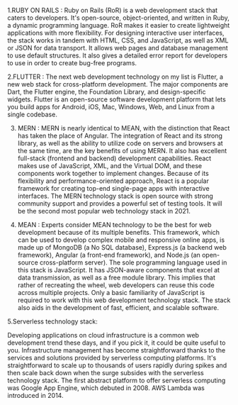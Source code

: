 1.RUBY ON RAILS :
Ruby on Rails (RoR) is a web development stack that caters to developers. It's open-source, object-oriented, and written in Ruby,
a dynamic programming language. RoR makes it easier to create lightweight applications with more flexibility.
For designing interactive user interfaces, the stack works in tandem with HTML, CSS, and JavaScript, as well as XML or JSON for data transport.
It allows web pages and database management to use default structures. It also gives a detailed 
error report for developers to use in order to create bug-free programs.


2.FLUTTER :
The next web development technology on my list is Flutter, a new web stack for cross-platform development. 
The major components are Dart, the Flutter engine, the Foundation Library, and design-specific widgets. 
Flutter is an open-source software development platform that lets you build apps for Android, iOS, Mac, Windows, Web, and Linux from a single codebase.

3. MERN :
MERN is nearly identical to MEAN, with the distinction that React has taken the place of Angular.
The integration of React and its strong library, as well as the ability to utilize code on servers and browsers at the same time,
are the key benefits of using MERN. It also has excellent full-stack (frontend and backend) development capabilities. 
React makes use of JavaScript, XML, and the Virtual DOM, and these components work together to implement changes.
Because of its flexibility and performance-oriented approach, 
React is a popular framework for creating top-end single-page apps with interactive interfaces. 
The MERN technology stack is open source with strong community support and provides a powerful set of testing tools. 
It will be the second most popular web technology stack in 2021.

4. MEAN :
Experts consider MEAN technology to be the best for web development because of its multiple benefits.
This framework, which can be used to develop complex mobile and responsive online apps, 
is made up of MongoDB (a No SQL database), Express.js (a backend web framework), Angular (a front-end framework), and Node.js (an open-source cross-platform server).
The sole programming language used in this stack is JavaScript. 
It has JSON-aware components that excel at data transmission, as well as a free module library. 
This implies that rather of recreating the wheel, web developers can reuse this code across multiple projects. 
Only a basic familiarity of JavaScript is required to work with this web development technology stack. 
The stack also aids in the development of fast, efficient, and scalable software.

5.Serverless technology stack:

Developing applications on cloud infrastructure is a common web development trend these days, and if you pick it, it could be quite useful to you. 
Infrastructure management has become straightforward thanks to the services and solutions provided by serverless computing platforms.
It's straightforward to scale up to thousands of users rapidly during spikes and then scale back down when the surge subsides with the serverless technology stack. 
The first abstract platform to offer serverless computing was Google App Engine, which debuted in 2008. AWS Lambda was introduced in 2014.


